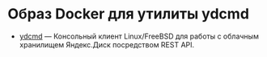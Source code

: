 # Образ Docker для утилиты ydcmd

- [ydcmd](https://github.com/abbat/ydcmd) — Консольный клиент Linux/FreeBSD для работы с облачным хранилищем Яндекс.Диск посредством REST API.
